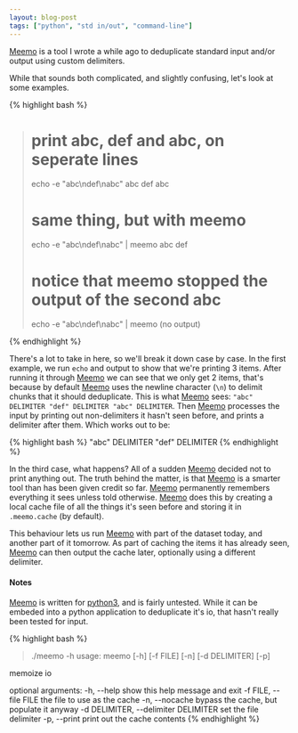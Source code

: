 ```yaml
---
layout: blog-post
tags: ["python", "std in/out", "command-line"]
---
```


[Meemo][1] is a tool I wrote a while ago to deduplicate standard input and/or output using custom delimiters.

While that sounds both complicated, and slightly confusing, let's look at some examples.

{% highlight bash %}
> # print abc, def and abc, on seperate lines
> echo -e "abc\ndef\nabc"
abc
def
abc
> # same thing, but with meemo
> echo -e "abc\ndef\nabc" | meemo
abc
def
> # notice that meemo stopped the output of the second abc
> echo -e "abc\ndef\nabc" | meemo
(no output)
>
{% endhighlight %}

There's a lot to take in here, so we'll break it down case by case. In the first example, we run `echo` and output to show that we're printing 3 items. After running it through [Meemo][1] we can see that we only get 2 items, that's because by default [Meemo][1] uses the newline character (`\n`) to delimit chunks that it should deduplicate. This is what [Meemo][1] sees: `"abc" DELIMITER "def" DELIMITER "abc" DELIMITER`. Then [Meemo][1] processes the input by printing out non-delimiters it hasn't seen before, and prints a delimiter after them. Which works out to be:

{% highlight bash %}
"abc" DELIMITER
"def" DELIMITER
{% endhighlight %}

In the third case, what happens? All of a sudden [Meemo][1] decided not to print anything out. The truth behind the matter, is that [Meemo][1] is a smarter tool than has been given credit so far. [Meemo][1] permanently remembers everything it sees unless told otherwise. [Meemo][1] does this by creating a local cache file of all the things it's seen before and storing it in `.meemo.cache` (by default).

This behaviour lets us run [Meemo][1] with part of the dataset today, and another part of it tomorrow. As part of caching the items it has already seen, [Meemo][1] can then output the cache later, optionally using a different delimiter.

#### Notes

[Meemo][1] is written for [python3][2], and is fairly untested. While it can be embeded into a python application to deduplicate it's io, that hasn't really been tested for input.


{% highlight bash %}
> ./meemo -h
usage: meemo [-h] [-f FILE] [-n] [-d DELIMITER] [-p]

memoize io

optional arguments:
  -h, --help            show this help message and exit
  -f FILE, --file FILE  the file to use as the cache
  -n, --nocache         bypass the cache, but populate it anyway
  -d DELIMITER, --delimiter DELIMITER
                        set the file delimiter
  -p, --print           print out the cache contents
{% endhighlight %}

[1]: https://github.com/VolatileDream/meemo
[2]: http://python.org